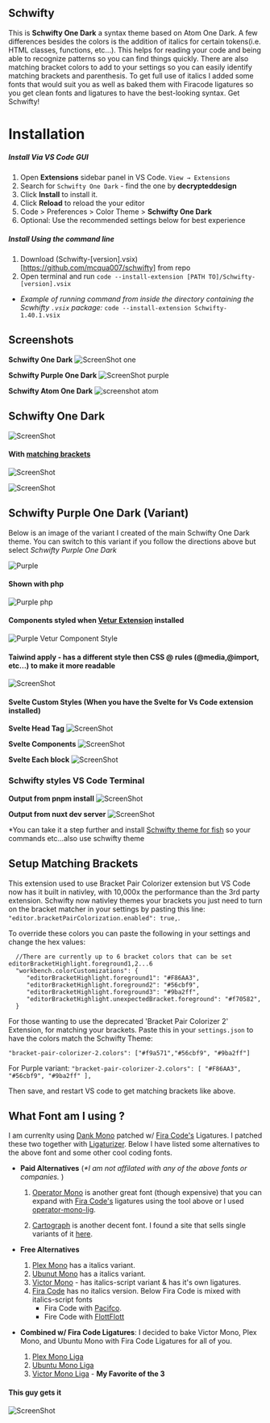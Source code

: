 ## Schwifty

This is **Schwifty One Dark** a syntax theme based on Atom One Dark. A few differences besides the colors is the addition of italics for certain tokens(i.e. HTML classes, functions, etc...). This helps for reading your code and being able to recognize patterns so you can find things quickly. There are also matching bracket colors to add to your settings so you can easily identify matching brackets and parenthesis. To get full use of italics I added some fonts that would suit you as well as baked them with Firacode ligatures so you get clean fonts and ligatures to have the best-looking syntax. Get Schwifty!

# Installation

##### Install Via VS Code GUI

1. Open **Extensions** sidebar panel in VS Code. `View → Extensions`
2. Search for `Schwifty One Dark` - find the one by **decrypteddesign**
3. Click **Install** to install it.
4. Click **Reload** to reload the your editor
5. Code > Preferences > Color Theme > **Schwifty One Dark**
6. Optional: Use the recommended settings below for best experience

##### Install Using the command line

1. Download (Schwifty-[version].vsix)[https://github.com/mcqua007/schwifty] from repo
2. Open terminal and run `code --install-extension [PATH TO]/Schwifty-[version].vsix`

- _Example of running command from inside the directory containing the Scwhifty `.vsix` package:_
  `code --install-extension Schwifty-1.40.1.vsix`

## Screenshots

**Schwifty One Dark**
![ScreenShot one](/images/regular-close.png)

**Schwifty Purple One Dark**
![ScreenShot purple](/images/purple-close-matching.png)

**Schwifty Atom One Dark**
![screenshot atom](/images/atom-one-dark.png)

## Schwifty One Dark

![ScreenShot](/images/import.png)

#### With [matching brackets](#setup-matching-brackets)

![ScreenShot](/images/regular-long.png)

![ScreenShot](/images/promises.png)

## Schwifty Purple One Dark (Variant)

Below is an image of the variant I created of the main Schwifty One Dark theme. You can switch to this variant if you follow the directions above but select _Schwifty Purple One Dark_

![Purple](/images/purple-long-matching.png)

#### Shown with php

![Purple php](/images/purple-variant-php-code-2.jpg)

#### Components styled when [Vetur Extension](https://marketplace.visualstudio.com/items?itemName=octref.vetur) installed

![Purple Vetur Component Style](/images/vue-vetur-screenshot.jpg)

#### Taiwind apply - has a different style then CSS @ rules (@media,@import, etc...) to make it more readable

![ScreenShot](/images/purple-tailwind-apply.png)

#### Svelte Custom Styles (When you have the Svelte for Vs Code extension installed)

**Svelte Head Tag**
![ScreenShot](/images/svelte-head-tag.png)

**Svelte Components**
![ScreenShot](/images/svelte-components.png)

**Svelte Each block**
![ScreenShot](/images/svelte-each-block.png)

### Schwifty styles VS Code Terminal

**Output from pnpm install**
![ScreenShot](/images/zsh-terminal-pnpm-install.jpg)

**Output from nuxt dev server**
![ScreenShot](/images/zsh-terminal-yarn-dev.jpg)

\*You can take it a step further and install [Schwifty theme for fish](/terminal/fish_readme.md) so your commands etc...also use schwifty theme

## Setup Matching Brackets

This extension used to use Bracket Pair Colorizer extension but VS Code now has it built in nativley,
with 10,000x the performance than the 3rd party extension. Schwifty now nativley themes your brackets you just need
to turn on the bracket matcher in your settings by pasting this line: ` "editor.bracketPairColorization.enabled": true,`.

To override these colors you can paste the following in your settings and change the hex values:

```
  //There are currently up to 6 bracket colors that can be set editorBracketHighlight.foreground1,2...6
  "workbench.colorCustomizations": {
     "editorBracketHighlight.foreground1": "#F86AA3",
     "editorBracketHighlight.foreground2": "#56cbf9",
     "editorBracketHighlight.foreground3": "#9ba2ff",
     "editorBracketHighlight.unexpectedBracket.foreground": "#f70582",
  }
```

For those wanting to use the deprecated 'Bracket Pair Colorizer 2' Extension, for matching your brackets.
Paste this in your `settings.json` to have the colors match the Schwifty Theme:

`"bracket-pair-colorizer-2.colors": ["#f9a571","#56cbf9", "#9ba2ff"]`

For Purple variant: `"bracket-pair-colorizer-2.colors": [ "#F86AA3", "#56cbf9", "#9ba2ff" ],`

Then save, and restart VS code to get matching brackets like above.

## What Font am I using ?

I am currenlty using [Dank Mono](https://dank.sh/) patched w/ [Fira Code's](https://github.com/tonsky/FiraCode) Ligatures. I patched these two together with [Ligaturizer](https://github.com/ToxicFrog/Ligaturizer). Below I have listed some alternatives to the above font and some other cool coding fonts.

- **Paid Alternatives** (_\*I am not affilated with any of the above fonts or companies._ )

  1. [Operator Mono](https://www.typography.com/fonts/operator/styles/operatormono) is another great font (though expensive) that you can expand with [Fira Code's](https://github.com/tonsky/FiraCode) ligatures using the tool above or I used [operator-mono-lig](https://github.com/kiliman/operator-mono-lig).

  2. [Cartograph](https://connary.com/cartograph.html) is another decent font. I found a site that sells single variants of it [here](https://www.myfonts.com/fonts/connary-fagen/cartograph-cf/).

- **Free Alternatives**

  1.  [Plex Mono](https://fonts.google.com/specimen/IBM+Plex+Mono) has a italics variant.
  2.  [Ubunut Mono](https://fonts.google.com/specimen/Ubuntu+Mono) has a italics variant.
  3.  [Victor Mono](https://rubjo.github.io/victor-mono/) - has italics-script variant & has it's own ligatures.
  4.  [Fira Code](https://github.com/tonsky/FiraCode) has no italics version. Below Fira Code is mixed with italics-script fonts
      - Fira Code with [Pacifco](https://github.com/kosimst/Firicico).
      - Fire Code with [FlottFlott](https://github.com/kosimst/FiraFlott)

- **Combined w/ Fira Code Ligatures**: I decided to bake Victor Mono, Plex Mono, and Ubuntu Mono with Fira Code Ligatures for all of you.
  1. [Plex Mono Liga](<https://github.com/mcqua007/schwifty/tree/master/coding-fonts/Plex-Mono-Liga(FIra%20Code%20Ligatures)>)
  2. [Ubuntu Mono Liga](<https://github.com/mcqua007/schwifty/tree/master/coding-fonts/Ubuntu-Mono-Liga(Fira%20Code%20Ligatures)>)
  3. [Victor Mono Liga](<https://github.com/mcqua007/schwifty/tree/master/coding-fonts/Victor-Mono-Liga(Fira%20Code%20Ligatures)>) - **My Favorite of the 3**

#### This guy gets it

![ScreenShot](/images/rick-gets-schwifty.jpg)
